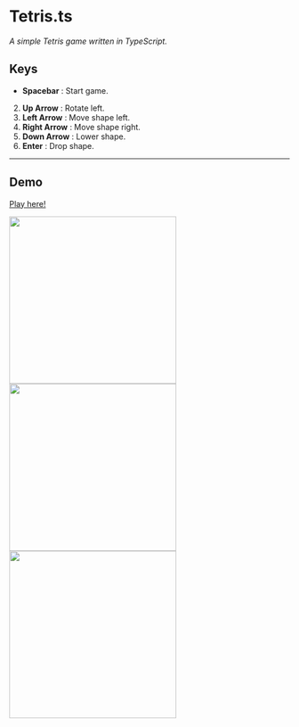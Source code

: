 # Tetris.ts

*A simple Tetris game written in TypeScript.*

## Keys
* **Spacebar** : Start game.
2. **Up Arrow** : Rotate left.
3. **Left Arrow** : Move shape left.
4. **Right Arrow** : Move shape right.
5. **Down Arrow** : Lower shape.
6. **Enter** : Drop shape.
----
## Demo
[Play here!](https://henshmi.github.io/Tetris.ts/dist/)


<img width="300" src="https://i.ibb.co/hm91jYX/Screen-Shot-2019-02-02-at-12-48-04.png">
<img width="300" src="https://i.ibb.co/DVLbXJw/Screen-Shot-2019-02-02-at-12-50-24.png">
<img width="300" src="https://i.ibb.co/Ks01fdj/Screen-Shot-2019-02-02-at-12-51-12.png">

